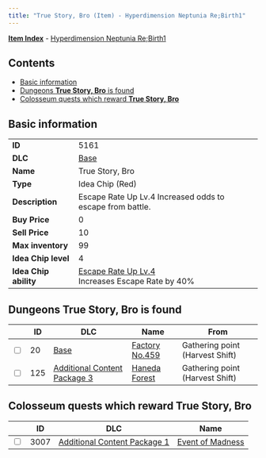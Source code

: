 ```yaml
---
title: "True Story, Bro (Item) - Hyperdimension Neptunia Re;Birth1"
---
```


[**Item Index**](/neptunia/rb1/item/index.html) - [Hyperdimension Neptunia Re;Birth1](/neptunia/rb1)

## Contents

- [Basic information](#basic-information)
- [Dungeons **True Story, Bro** is found](#dungeons-true-story-bro-is-found)
- [Colosseum quests which reward **True Story, Bro**](#colosseum-quests-which-reward-true-story-bro)

## Basic information

|   |   |
| -- | -- |
| **ID** | 5161 |
| **DLC** | [Base](/neptunia/rb1/dlc/1-base.html) |
| **Name** | True Story, Bro |
| **Type** | Idea Chip (Red) |
| **Description** | Escape Rate Up Lv.4 Increased odds to escape from battle. |
| **Buy Price** | 0 |
| **Sell Price** | 10 |
| **Max inventory** | 99 |
| **Idea Chip level** | 4 |
| **Idea Chip ability** | [Escape Rate Up Lv.4](/neptunia/rb1/ability/1-9660-escape-rate-up-lv-4.html)<br />Increases Escape Rate by 40% |

## Dungeons **True Story, Bro** is found

|    | ID | DLC | Name | From |
| -- | -- | --- | ---- | ---- |
| <input type="checkbox" id="rb1-dungeon-1-20" class="trackbox" /> | 20 | [Base](/neptunia/rb1/dlc/1-base.html) | [Factory No.459](/neptunia/rb1/dungeon/1-20-factory-no-459.html) | Gathering point (Harvest Shift) |
| <input type="checkbox" id="rb1-dungeon-12-125" class="trackbox" /> | 125 | [Additional Content Package 3](/neptunia/rb1/dlc/12-pack3.html) | [Haneda Forest](/neptunia/rb1/dungeon/12-125-haneda-forest.html) | Gathering point (Harvest Shift) |

## Colosseum quests which reward **True Story, Bro**

|    | ID | DLC | Name |
| -- | -- | --- | ---- |
| <input type="checkbox" id="rb1-colosseum-10-3007" class="trackbox" /> | 3007 | [Additional Content Package 1](/neptunia/rb1/dlc/10-pack1.html) | [Event of Madness](/neptunia/rb1/colosseum/10-3007-event-of-madness.html) |